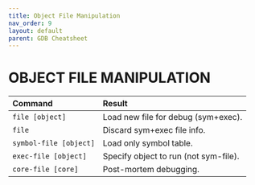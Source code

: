 ```yaml
---
title: Object File Manipulation
nav_order: 9
layout: default
parent: GDB Cheatsheet
---
```


# **OBJECT FILE MANIPULATION**

| Command                | Result                                |
| :--------------------- | :------------------------------------ |
| `file [object]`        | Load new file for debug (sym+exec).   |
| `file`                 | Discard sym+exec file info.           |
| `symbol-file [object]` | Load only symbol table.               |
| `exec-file [object]`   | Specify object to run (not sym-file). |
| `core-file [core]`     | Post-mortem debugging.                |